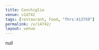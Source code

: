 ```yaml
---
title: Conchiglia
venue: v14742
tags: [restaurant, food, "fhrs:413759"]
permalink: /v/14742/
layout: venue
---
```

null